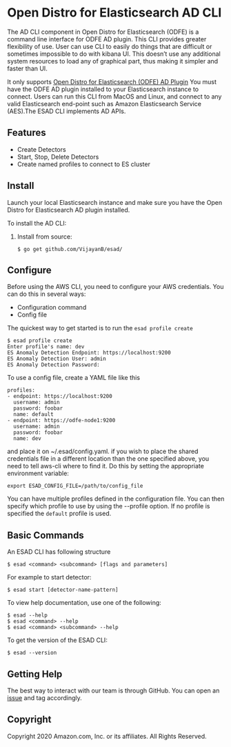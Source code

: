 # Open Distro for Elasticsearch AD CLI

The AD CLI component in Open Distro for Elasticsearch (ODFE) is a command line interface for ODFE AD plugin.
This CLI provides greater flexibility of use. User can use CLI to easily do things that are difficult or sometimes impossible to do with kibana UI. This doesn’t use any additional  system resources to load any of graphical part, thus making it simpler and faster than UI. 

It only supports [Open Distro for Elasticsearch (ODFE) AD Plugin](https://opendistro.github.io/for-elasticsearch-docs/docs/ad/)
You must have the ODFE AD plugin installed to your Elasticsearch instance to connect. 
Users can run this CLI from MacOS and Linux, and connect to any valid Elasticsearch end-point such as Amazon Elasticsearch Service (AES).The ESAD CLI implements AD APIs.

## Features

* Create Detectors
* Start, Stop, Delete Detectors
* Create named profiles to connect to ES cluster

## Install

Launch your local Elasticsearch instance and make sure you have the Open Distro for Elasticsearch AD plugin installed.

To install the AD CLI:


1. Install from source:

    ```
    $ go get github.com/VijayanB/esad/
    ```

## Configure

Before using the AWS CLI, you need to configure your AWS credentials. You can do this in several ways:

* Configuration command
* Config file

The quickest way to get started is to run the `esad profile create`

```
$ esad profile create
Enter profile's name: dev
ES Anomaly Detection Endpoint: https://localhost:9200
ES Anomaly Detection User: admin
ES Anomaly Detection Password:
```

To use a config file, create a YAML file like this
```
profiles:
- endpoint: https://localhost:9200
  username: admin
  password: foobar
  name: default
- endpoint: https://odfe-node1:9200
  username: admin
  password: foobar
  name: dev
```
and place it on ~/.esad/config.yaml. if you wish to place the shared credentials file in a different location than the one specified above, you need to tell aws-cli where to find it. Do this by setting the appropriate environment variable:

```
export ESAD_CONFIG_FILE=/path/to/config_file
```
You can have multiple profiles defined in the configuration file. You can then specify which profile to use by using the --profile option. If no profile is specified the `default` profile is used.



## Basic Commands

An ESAD CLI has following structure
```
$ esad <command> <subcommand> [flags and parameters]
```
For example to start detector:
```
$ esad start [detector-name-pattern]
```
To view help documentation, use one of the following:
```
$ esad --help
$ esad <command> --help
$ esad <command> <subcommand> --help
```
To get the version of the ESAD CLI:
```
$ esad --version
```

## Getting Help

The best way to interact with our team is through GitHub. You can open an [issue](https://github.com/opendistro-for-elasticsearch/anomaly-detection/issues) and tag accordingly.

## Copyright

Copyright 2020 Amazon.com, Inc. or its affiliates. All Rights Reserved.

